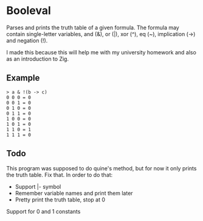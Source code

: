 # Booleval

Parses and prints the truth table of a given formula.
The formula may contain single-letter variables,
and (&), or (|), xor (^), eq (~), implication (->)
and negation (!).

I made this because this will help me with my university
homework and also as an introduction to Zig.

## Example

```console
> a & !(b -> c)
0 0 0 = 0
0 0 1 = 0
0 1 0 = 0
0 1 1 = 0
1 0 0 = 0
1 0 1 = 0
1 1 0 = 1
1 1 1 = 0
```

## Todo

This program was supposed to do quine's method, but for
now it only prints the truth table. Fix that. In order to do that:
- Support |- symbol
- Remember variable names and print them later
- Pretty print the truth table, stop at 0

Support for 0 and 1 constants
